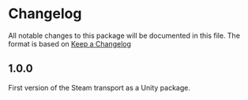 # Changelog
All notable changes to this package will be documented in this file. The format is based on [Keep a Changelog](http://keepachangelog.com/en/1.0.0/)

## 1.0.0
First version of the Steam transport as a Unity package.
